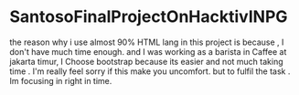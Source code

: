 # SantosoFinalProjectOnHacktivINPG
<p> the reason why i use almost 90% HTML lang in this project is because , I don't have much time enough. and I was working as a barista in Caffee at jakarta timur, I Choose bootstrap because its easier and not much taking time . I'm really feel sorry if this make you uncomfort. but to fulfil the task . Im focusing in right in time.</p>
